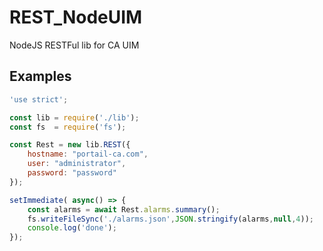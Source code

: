 # REST_NodeUIM
NodeJS RESTFul lib for CA UIM

## Examples 

```js
'use strict';

const lib = require('./lib');
const fs  = require('fs');

const Rest = new lib.REST({
    hostname: "portail-ca.com",
    user: "administrator",
    password: "password"
});

setImmediate( async() => {
    const alarms = await Rest.alarms.summary();
    fs.writeFileSync('./alarms.json',JSON.stringify(alarms,null,4));
    console.log('done');
});
```
